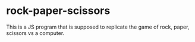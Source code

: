 # rock-paper-scissors

This is a JS program that is supposed to replicate the game of rock, paper, scissors vs a computer.
